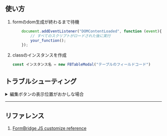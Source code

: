 ## 使い方

1. formのdom生成が終わるまで待機

    ```js
        document.addEventListener("DOMContentLoaded", function (event){
            // すべてのスクリプトがロードされた後に実行
            your_function();
        });
    ```

2. classのインスタンスを作成

    ```js
    const インスタンス名 = new FBTableModal("テーブルのフィールドコード")
    ```

## トラブルシューティング
<details>
    
<summary>編集ボタンの表示位置がおかしな場合</summary>
    
### FormBridgeのフィールド配置の問題です
    
編集ボタンのDOMは、元のテーブルのあったDOMの、親のDOMの末尾に追加されます

```js
    this.table_dom.parentElement.parentElement.appendChild(buttonWrapper);
```

1. FormBridgeのコンソール画面を開き、「フォームのデザイン」を選択

    <img width="214" alt="image" src="https://github.com/kento-nkr/FBTableModal/assets/127807502/eb52bee1-306c-4fbc-ab1b-9370dafd5ff1">
    
2. 該当テーブルまで行き、以下の条件を満たすようにフィールドをドラッグして動かす
     
    ![FBTableEdit ボタン配置の説明](https://github.com/kento-nkr/FBTableModal/assets/127807502/ec72eaf0-415c-477f-bdce-837f677e9398)
    
</details>


---

## リファレンス

1. [FormBridge JS customize reference](https://formbridge.kintoneapp.com/help/customize)
